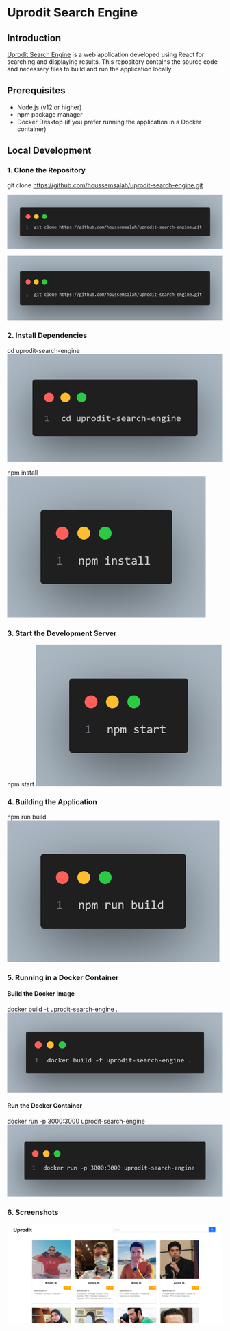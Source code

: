 # Uprodit Search Engine

## Introduction
[Uprodit Search Engine](https://github.com/houssemsalah/uprodit-search-engine) is a web application developed using React for searching and displaying results. This repository contains the source code and necessary files to build and run the application locally.

## Prerequisites
- Node.js (v12 or higher)
- npm package manager
- Docker Desktop (if you prefer running the application in a Docker container)

## Local Development

### 1. Clone the Repository

 git clone https://github.com/houssemsalah/uprodit-search-engine.git
 
 ![clone repository](./src/assets/clone.png)

<img src="./src/assets/clone.png" alt="Image Description" height="150" />

### 2. Install Dependencies

cd uprodit-search-engine
![access project folder ](./src/assets/cd.png)

npm install
![install packages](./src/assets/install.png)
### 3. Start the Development Server

npm start
![start server](./src/assets/start.png)

<!-- This will start the development server and the application will be accessible at http://localhost:3000 in your web browser. -->

### 4. Building the Application

npm run build
![build app](./src/assets/build.png)

<!-- This command will create a production-ready build of the application in the build directory. -->

### 5. Running in a Docker Container

   #### Build the Docker Image

docker build -t uprodit-search-engine .
![docker build](./src/assets/docker-build.png)

   #### Run the Docker Container

docker run -p 3000:3000 uprodit-search-engine
![docker run](./src/assets/docker-run.png)
<!-- The application will be accessible at http://localhost in your web browser. -->

### 6. Screenshots

![uprodit-search-engine app](./src/assets/app.png)
